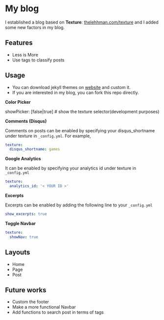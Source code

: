 # My blog

I established a blog based on **Texture**: [thelehhman.com/texture](https://thelehhman.com/texture)
and I added some new factors in my blog.

## Features
- Less is More
- Use tags to classify posts

## Usage
- You can download jekyll themes on [website](http://jekyllthemes.org/) and custom it.
- If you are interested in my blog, you can fork this repo directly. 

**Color Picker**

showPicker: [false|true] # show the texture selector(development purposes)

**Comments (Disqus)**

Comments on posts can be enabled by specifying your disqus_shortname under texture in `_config.yml`. For example,
```yaml
texture:
  disqus_shortname: games
```

**Google Analytics**

It can be enabled by specifying your analytics id under texture in `_config.yml`
```yaml
texture:
  analytics_id: '< YOUR ID >'
```

**Excerpts**

Excerpts can be enabled by adding the following line to your `_config.yml`
```yaml
show_excerpts: true
```

**Toggle Navbar**

```yaml
texture:
  showNav: true
```

## Layouts

- Home
- Page
- Post


## Future works

- Custom the footer
- Make a more functional Navbar
- Add functions to search post in terms of tags